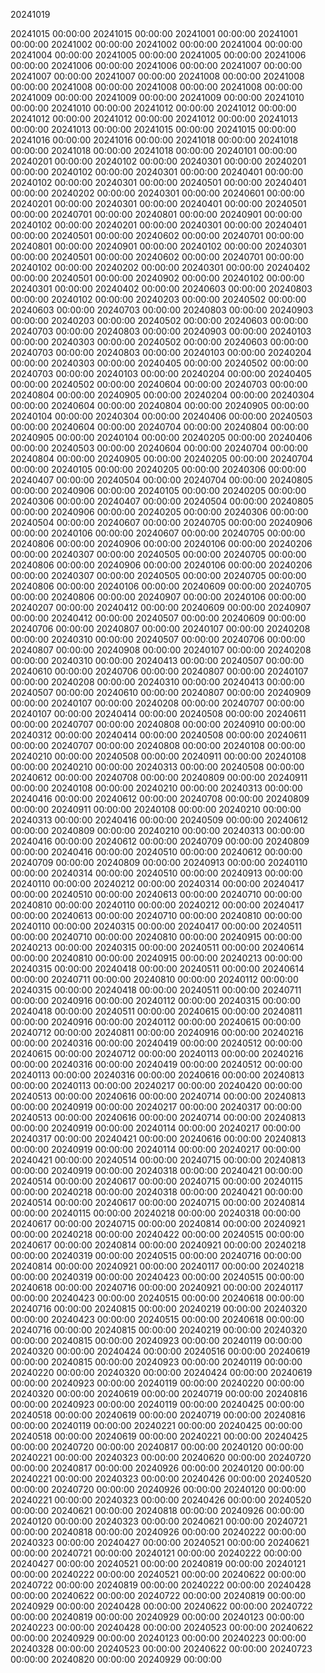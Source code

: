20241019

20241015 00:00:00
20241015 00:00:00
20241001 00:00:00
20241001 00:00:00
20241002 00:00:00
20241002 00:00:00
20241004 00:00:00
20241004 00:00:00
20241005 00:00:00
20241005 00:00:00
20241006 00:00:00
20241006 00:00:00
20241006 00:00:00
20241007 00:00:00
20241007 00:00:00
20241007 00:00:00
20241008 00:00:00
20241008 00:00:00
20241008 00:00:00
20241008 00:00:00
20241008 00:00:00
20241009 00:00:00
20241009 00:00:00
20241009 00:00:00
20241010 00:00:00
20241010 00:00:00
20241012 00:00:00
20241012 00:00:00
20241012 00:00:00
20241012 00:00:00
20241012 00:00:00
20241013 00:00:00
20241013 00:00:00
20241015 00:00:00
20241015 00:00:00
20241016 00:00:00
20241016 00:00:00
20241018 00:00:00
20241018 00:00:00
20241018 00:00:00
20241018 00:00:00
20240101 00:00:00
20240201 00:00:00
20240102 00:00:00
20240301 00:00:00
20240201 00:00:00
20240102 00:00:00
20240301 00:00:00
20240401 00:00:00
20240102 00:00:00
20240301 00:00:00
20240501 00:00:00
20240401 00:00:00
20240202 00:00:00
20240301 00:00:00
20240601 00:00:00
20240201 00:00:00
20240301 00:00:00
20240401 00:00:00
20240501 00:00:00
20240701 00:00:00
20240801 00:00:00
20240901 00:00:00
20240102 00:00:00
20240201 00:00:00
20240301 00:00:00
20240401 00:00:00
20240501 00:00:00
20240602 00:00:00
20240701 00:00:00
20240801 00:00:00
20240901 00:00:00
20240102 00:00:00
20240301 00:00:00
20240501 00:00:00
20240602 00:00:00
20240701 00:00:00
20240102 00:00:00
20240202 00:00:00
20240301 00:00:00
20240402 00:00:00
20240501 00:00:00
20240902 00:00:00
20240102 00:00:00
20240301 00:00:00
20240402 00:00:00
20240603 00:00:00
20240803 00:00:00
20240102 00:00:00
20240203 00:00:00
20240502 00:00:00
20240603 00:00:00
20240703 00:00:00
20240803 00:00:00
20240903 00:00:00
20240203 00:00:00
20240502 00:00:00
20240603 00:00:00
20240703 00:00:00
20240803 00:00:00
20240903 00:00:00
20240103 00:00:00
20240303 00:00:00
20240502 00:00:00
20240603 00:00:00
20240703 00:00:00
20240803 00:00:00
20240103 00:00:00
20240204 00:00:00
20240303 00:00:00
20240405 00:00:00
20240502 00:00:00
20240703 00:00:00
20240103 00:00:00
20240204 00:00:00
20240405 00:00:00
20240502 00:00:00
20240604 00:00:00
20240703 00:00:00
20240804 00:00:00
20240905 00:00:00
20240204 00:00:00
20240304 00:00:00
20240604 00:00:00
20240804 00:00:00
20240905 00:00:00
20240104 00:00:00
20240304 00:00:00
20240406 00:00:00
20240503 00:00:00
20240604 00:00:00
20240704 00:00:00
20240804 00:00:00
20240905 00:00:00
20240104 00:00:00
20240205 00:00:00
20240406 00:00:00
20240503 00:00:00
20240604 00:00:00
20240704 00:00:00
20240804 00:00:00
20240905 00:00:00
20240205 00:00:00
20240704 00:00:00
20240105 00:00:00
20240205 00:00:00
20240306 00:00:00
20240407 00:00:00
20240504 00:00:00
20240704 00:00:00
20240805 00:00:00
20240906 00:00:00
20240105 00:00:00
20240205 00:00:00
20240306 00:00:00
20240407 00:00:00
20240504 00:00:00
20240805 00:00:00
20240906 00:00:00
20240205 00:00:00
20240306 00:00:00
20240504 00:00:00
20240607 00:00:00
20240705 00:00:00
20240906 00:00:00
20240106 00:00:00
20240607 00:00:00
20240705 00:00:00
20240806 00:00:00
20240906 00:00:00
20240106 00:00:00
20240206 00:00:00
20240307 00:00:00
20240505 00:00:00
20240705 00:00:00
20240806 00:00:00
20240906 00:00:00
20240106 00:00:00
20240206 00:00:00
20240307 00:00:00
20240505 00:00:00
20240705 00:00:00
20240806 00:00:00
20240106 00:00:00
20240609 00:00:00
20240705 00:00:00
20240806 00:00:00
20240907 00:00:00
20240106 00:00:00
20240207 00:00:00
20240412 00:00:00
20240609 00:00:00
20240907 00:00:00
20240412 00:00:00
20240507 00:00:00
20240609 00:00:00
20240706 00:00:00
20240807 00:00:00
20240107 00:00:00
20240208 00:00:00
20240310 00:00:00
20240507 00:00:00
20240706 00:00:00
20240807 00:00:00
20240908 00:00:00
20240107 00:00:00
20240208 00:00:00
20240310 00:00:00
20240413 00:00:00
20240507 00:00:00
20240610 00:00:00
20240706 00:00:00
20240807 00:00:00
20240107 00:00:00
20240208 00:00:00
20240310 00:00:00
20240413 00:00:00
20240507 00:00:00
20240610 00:00:00
20240807 00:00:00
20240909 00:00:00
20240107 00:00:00
20240208 00:00:00
20240707 00:00:00
20240107 00:00:00
20240414 00:00:00
20240508 00:00:00
20240611 00:00:00
20240707 00:00:00
20240808 00:00:00
20240910 00:00:00
20240312 00:00:00
20240414 00:00:00
20240508 00:00:00
20240611 00:00:00
20240707 00:00:00
20240808 00:00:00
20240108 00:00:00
20240210 00:00:00
20240508 00:00:00
20240911 00:00:00
20240108 00:00:00
20240210 00:00:00
20240313 00:00:00
20240508 00:00:00
20240612 00:00:00
20240708 00:00:00
20240809 00:00:00
20240911 00:00:00
20240108 00:00:00
20240210 00:00:00
20240313 00:00:00
20240416 00:00:00
20240612 00:00:00
20240708 00:00:00
20240809 00:00:00
20240911 00:00:00
20240108 00:00:00
20240210 00:00:00
20240313 00:00:00
20240416 00:00:00
20240509 00:00:00
20240612 00:00:00
20240809 00:00:00
20240210 00:00:00
20240313 00:00:00
20240416 00:00:00
20240612 00:00:00
20240709 00:00:00
20240809 00:00:00
20240416 00:00:00
20240510 00:00:00
20240612 00:00:00
20240709 00:00:00
20240809 00:00:00
20240913 00:00:00
20240110 00:00:00
20240314 00:00:00
20240510 00:00:00
20240913 00:00:00
20240110 00:00:00
20240212 00:00:00
20240314 00:00:00
20240417 00:00:00
20240510 00:00:00
20240613 00:00:00
20240710 00:00:00
20240810 00:00:00
20240110 00:00:00
20240212 00:00:00
20240417 00:00:00
20240613 00:00:00
20240710 00:00:00
20240810 00:00:00
20240110 00:00:00
20240315 00:00:00
20240417 00:00:00
20240511 00:00:00
20240710 00:00:00
20240810 00:00:00
20240915 00:00:00
20240213 00:00:00
20240315 00:00:00
20240511 00:00:00
20240614 00:00:00
20240810 00:00:00
20240915 00:00:00
20240213 00:00:00
20240315 00:00:00
20240418 00:00:00
20240511 00:00:00
20240614 00:00:00
20240711 00:00:00
20240810 00:00:00
20240112 00:00:00
20240315 00:00:00
20240418 00:00:00
20240511 00:00:00
20240711 00:00:00
20240916 00:00:00
20240112 00:00:00
20240315 00:00:00
20240418 00:00:00
20240511 00:00:00
20240615 00:00:00
20240811 00:00:00
20240916 00:00:00
20240112 00:00:00
20240615 00:00:00
20240712 00:00:00
20240811 00:00:00
20240916 00:00:00
20240216 00:00:00
20240316 00:00:00
20240419 00:00:00
20240512 00:00:00
20240615 00:00:00
20240712 00:00:00
20240113 00:00:00
20240216 00:00:00
20240316 00:00:00
20240419 00:00:00
20240512 00:00:00
20240113 00:00:00
20240316 00:00:00
20240616 00:00:00
20240813 00:00:00
20240113 00:00:00
20240217 00:00:00
20240420 00:00:00
20240513 00:00:00
20240616 00:00:00
20240714 00:00:00
20240813 00:00:00
20240919 00:00:00
20240217 00:00:00
20240317 00:00:00
20240513 00:00:00
20240616 00:00:00
20240714 00:00:00
20240813 00:00:00
20240919 00:00:00
20240114 00:00:00
20240217 00:00:00
20240317 00:00:00
20240421 00:00:00
20240616 00:00:00
20240813 00:00:00
20240919 00:00:00
20240114 00:00:00
20240217 00:00:00
20240421 00:00:00
20240514 00:00:00
20240715 00:00:00
20240813 00:00:00
20240919 00:00:00
20240318 00:00:00
20240421 00:00:00
20240514 00:00:00
20240617 00:00:00
20240715 00:00:00
20240115 00:00:00
20240218 00:00:00
20240318 00:00:00
20240421 00:00:00
20240514 00:00:00
20240617 00:00:00
20240715 00:00:00
20240814 00:00:00
20240115 00:00:00
20240218 00:00:00
20240318 00:00:00
20240617 00:00:00
20240715 00:00:00
20240814 00:00:00
20240921 00:00:00
20240218 00:00:00
20240422 00:00:00
20240515 00:00:00
20240617 00:00:00
20240814 00:00:00
20240921 00:00:00
20240218 00:00:00
20240319 00:00:00
20240515 00:00:00
20240716 00:00:00
20240814 00:00:00
20240921 00:00:00
20240117 00:00:00
20240218 00:00:00
20240319 00:00:00
20240423 00:00:00
20240515 00:00:00
20240618 00:00:00
20240716 00:00:00
20240921 00:00:00
20240117 00:00:00
20240423 00:00:00
20240515 00:00:00
20240618 00:00:00
20240716 00:00:00
20240815 00:00:00
20240219 00:00:00
20240320 00:00:00
20240423 00:00:00
20240515 00:00:00
20240618 00:00:00
20240716 00:00:00
20240815 00:00:00
20240219 00:00:00
20240320 00:00:00
20240815 00:00:00
20240923 00:00:00
20240119 00:00:00
20240320 00:00:00
20240424 00:00:00
20240516 00:00:00
20240619 00:00:00
20240815 00:00:00
20240923 00:00:00
20240119 00:00:00
20240220 00:00:00
20240320 00:00:00
20240424 00:00:00
20240619 00:00:00
20240923 00:00:00
20240119 00:00:00
20240220 00:00:00
20240320 00:00:00
20240619 00:00:00
20240719 00:00:00
20240816 00:00:00
20240923 00:00:00
20240119 00:00:00
20240425 00:00:00
20240518 00:00:00
20240619 00:00:00
20240719 00:00:00
20240816 00:00:00
20240119 00:00:00
20240221 00:00:00
20240425 00:00:00
20240518 00:00:00
20240619 00:00:00
20240221 00:00:00
20240425 00:00:00
20240720 00:00:00
20240817 00:00:00
20240120 00:00:00
20240221 00:00:00
20240323 00:00:00
20240620 00:00:00
20240720 00:00:00
20240817 00:00:00
20240926 00:00:00
20240120 00:00:00
20240221 00:00:00
20240323 00:00:00
20240426 00:00:00
20240520 00:00:00
20240720 00:00:00
20240926 00:00:00
20240120 00:00:00
20240221 00:00:00
20240323 00:00:00
20240426 00:00:00
20240520 00:00:00
20240621 00:00:00
20240818 00:00:00
20240926 00:00:00
20240120 00:00:00
20240323 00:00:00
20240621 00:00:00
20240721 00:00:00
20240818 00:00:00
20240926 00:00:00
20240222 00:00:00
20240323 00:00:00
20240427 00:00:00
20240521 00:00:00
20240621 00:00:00
20240721 00:00:00
20240121 00:00:00
20240222 00:00:00
20240427 00:00:00
20240521 00:00:00
20240819 00:00:00
20240121 00:00:00
20240222 00:00:00
20240521 00:00:00
20240622 00:00:00
20240722 00:00:00
20240819 00:00:00
20240222 00:00:00
20240428 00:00:00
20240622 00:00:00
20240722 00:00:00
20240819 00:00:00
20240929 00:00:00
20240428 00:00:00
20240622 00:00:00
20240722 00:00:00
20240819 00:00:00
20240929 00:00:00
20240123 00:00:00
20240223 00:00:00
20240428 00:00:00
20240523 00:00:00
20240622 00:00:00
20240929 00:00:00
20240123 00:00:00
20240223 00:00:00
20240328 00:00:00
20240523 00:00:00
20240622 00:00:00
20240723 00:00:00
20240820 00:00:00
20240929 00:00:00